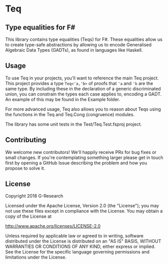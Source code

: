 # Teq

## Type equalities for F#

This library contains type equalities (Teqs) for F#.  These equalities
allow us to create type-safe abstractions by allowing us to encode
Generalised Algebraic Data Types (GADTs), as found in languages like
Haskell.

## Usage

To use Teq in your projects, you'll want to reference the main Teq
project.  This project provides a type `Teq<'a,'b>` of proofs that `'a`
and `'b` are the same type. By including these in the declaration of a
generic discriminated union, you can constrain the types each case
applies to, encoding a GADT.
An example of this may be found in the Example folder.

For more advanced usage, Teq also allows you to reason about Teqs
using the functions in the Teq and Teq.Cong (congruence) modules.

The library has some unit tests in the Test/Teq.Test.fsproj project.

## Contributing

We welcome new contributors! We'll happily receive PRs for bug fixes
or small changes. If you're contemplating something larger please get
in touch first by opening a GitHub Issue describing the problem and
how you propose to solve it.

## License

Copyright 2018 G-Research

Licensed under the Apache License, Version 2.0 (the "License"); you may not use these files except in compliance with the License.
You may obtain a copy of the License at

   http://www.apache.org/licenses/LICENSE-2.0

Unless required by applicable law or agreed to in writing, software
distributed under the License is distributed on an "AS IS" BASIS,
WITHOUT WARRANTIES OR CONDITIONS OF ANY KIND, either express or implied.
See the License for the specific language governing permissions and
limitations under the License.
